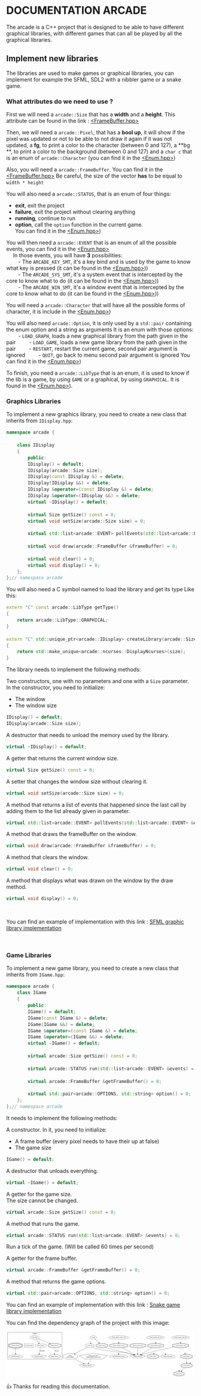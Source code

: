# DOCUMENTATION ARCADE

The arcade is a C++ project that is designed to be able to have different
graphical libraries, with different games that can all be played by all the
graphical libraries.

## Implement new libraries

The libraries are used to make games or graphical libraries, you can implement
for example the SFML, SDL2 with a nibbler game or a snake game.

### What attributes do we need to use ?

First we will need a `arcade::Size` that has a **width** and a **height**. This
attribute can be found in the
link : [<FrameBuffer.hpp>](https://github.com/EpitechPromo2026/B-OOP-400-BDX-4-1-arcade-melissa.laget/blob/main/interfaces/FrameBuffer.hpp) <br>

Then, we will need a `arcade::Pixel`, that has a **bool up**, it will show if
the pixel was updated or not to be able to not draw it again if it was not
updated, a **fg**, to print a color to the character (between 0 and 127), a **bg
**, to print a color to the background (between 0 and 127) and a `char c` that
is an enum of `arcade::Character` (you can find it in
the [<Enum.hpp>](https://github.com/EpitechPromo2026/B-OOP-400-BDX-4-1-arcade-melissa.laget/blob/main/interfaces/Enum.hpp)) <br>

Also, you will need a `arcade::FrameBuffer`. You can find it in
the [<FrameBuffer.hpp>](https://github.com/EpitechPromo2026/B-OOP-400-BDX-4-1-arcade-melissa.laget/blob/main/interfaces/FrameBuffer.hpp)
Be careful, the size of the vector **has** to be equal to `width * height` <br>

You will also need a `arcade::STATUS`, that is an enum of four things:

* **exit**, exit the project
* **failure**, exit the project without clearing anything
* **running**, continue to run
* **option**, call the `option` function in the current game. <br>
  You can find it in
  the [<Enum.hpp>](https://github.com/EpitechPromo2026/B-OOP-400-BDX-4-1-arcade-melissa.laget/blob/main/interfaces/Enum.hpp))

You will then need a `arcade::EVENT` that is an enum of all the possible events,
you can find it in
the [<Enum.hpp>](https://github.com/EpitechPromo2026/B-OOP-400-BDX-4-1-arcade-melissa.laget/blob/main/interfaces/Enum.hpp) <br>
&emsp; In those events, you will have **3** possibilities: <br>
&emsp;&emsp; - The `ARCADE_KEY_SMT`, it's a key bind and is used by the game to
know what key is pressed (it can be found in
the [<Enum.hpp>](https://github.com/EpitechPromo2026/B-OOP-400-BDX-4-1-arcade-melissa.laget/blob/main/interfaces/Enum.hpp))) <br>
&emsp;&emsp; - The `ARCADE_SYS_SMT`, it's a system event that is intercepted by
the core to know what to do (it can be found in
the [<Enum.hpp>](https://github.com/EpitechPromo2026/B-OOP-400-BDX-4-1-arcade-melissa.laget/blob/main/interfaces/Enum.hpp))) <br>
&emsp;&emsp; - The `ARCADE_WIN_SMT`, it's a window event that is intercepted by
the core to know what to do (it can be found in
the [<Enum.hpp>](https://github.com/EpitechPromo2026/B-OOP-400-BDX-4-1-arcade-melissa.laget/blob/main/interfaces/Enum.hpp))) <br>

You will need a `arcade::Character` that will have all the possible forms of
character, it is include in
the [<Enum.hpp>](https://github.com/EpitechPromo2026/B-OOP-400-BDX-4-1-arcade-melissa.laget/blob/main/interfaces/Enum.hpp)) <br>

You will also need `arcade::Option`, it is only used by a `std::pair` containing
the enum option and a string as arguments
It is an enum with those options:
&emsp;&emsp; - `LOAD_GRAPH`, loads a new graphical library from the path given
in the pair
&emsp;&emsp; - `LOAD_GAME`, loads a new game library from the path given in the
pair
&emsp;&emsp; - `RESTART`, restart the current game, second pair argument is
ignored
&emsp;&emsp; - `QUIT`, go back to menu second pair argument is ignored
You can find it in
the [<Enum.hpp>](https://github.com/EpitechPromo2026/B-OOP-400-BDX-4-1-arcade-melissa.laget/blob/main/interfaces/Enum.hpp))

To finish, you need a `arcade::LibType` that is an enum, it is used to know if
the lib is a game, by using `GAME` or a graphical, by using `GRAPHICAL`. It is
found in
the [<Enum.hpp>](https://github.com/EpitechPromo2026/B-OOP-400-BDX-4-1-arcade-melissa.laget/blob/main/interfaces/Enum.hpp)). <br>

### Graphics Libraries

To implement a new graphics library, you need to create a new class that
inherits from `IDisplay.hpp`:

```cpp
namespace arcade {

    class IDisplay
    {
        public:
        IDisplay() = default;
        IDisplay(arcade::Size size);
        IDisplay(const IDisplay &) = delete;
        IDisplay(IDisplay &&) = delete;
        IDisplay &operator=(const IDisplay &) = delete;
        IDisplay &operator=(IDisplay &&) = delete;
        virtual ~IDisplay() = default;

        virtual Size getSize() const = 0;
        virtual void setSize(arcade::Size size) = 0;

        virtual std::list<arcade::EVENT> pollEvents(std::list<arcade::EVENT> &events) = 0;

        virtual void draw(arcade::FrameBuffer &frameBuffer) = 0;

        virtual void clear() = 0;
        virtual void display() = 0;
    };
};// namespace arcade
```

You will also need a C symbol named to load the library and get its type
Like this:

```c++
extern "C" const arcade::LibType getType()
{
    return arcade::LibType::GRAPHICAL;
}

extern "C" std::unique_ptr<arcade::IDisplay> createLibrary(arcade::Size size)
{
    return std::make_unique<arcade::ncurses::DisplayNcurses>(size);
}
```

The library needs to implement the following methods:

Two constructors, one with no parameters and one with a `Size` parameter.
In the constructor, you need to initialize:

* The window
* The window size

```c++
IDisplay() = default;
IDisplay(arcade::Size size);
```

A destructor that needs to unload the memory used by the library.

```c++
virtual ~IDisplay() = default;
```

A getter that returns the current window size.

```c++
virtual Size getSize() const = 0;
```

A setter that changes the window size without clearing it.

```c++
virtual void setSize(arcade::Size size) = 0;
```

A method that returns a list of events that happened since the last call by
adding them to the list already given in parameter.

```c++
virtual std::list<arcade::EVENT> pollEvents(std::list<arcade::EVENT> &events) = 0;
```

A method that draws the frameBuffer on the window.

```c++
virtual void draw(arcade::FrameBuffer &frameBuffer) = 0;
```

A method that clears the window.

```c++
virtual void clear() = 0;
```

A method that displays what was drawn on the window by the draw method.

```c++
virtual void display() = 0;
```

<br>

You can find an example of implementation with this
link : [SFML graphic library implementation](https://github.com/EpitechPromo2026/B-OOP-400-BDX-4-1-arcade-melissa.laget/blob/main/libs/display/sfml/src/DisplaySfml.cpp)

<br>

### Game Libraries

To implement a new game library, you need to create a new class that inherits
from `IGame.hpp`:

```cpp
namespace arcade {
    class IGame
    {
        public:
        IGame() = default;
        IGame(const IGame &) = delete;
        IGame(IGame &&) = delete;
        IGame &operator=(const IGame &) = delete;
        IGame &operator=(IGame &&) = delete;
        virtual ~IGame() = default;

        virtual arcade::Size getSize() const = 0;

        virtual arcade::STATUS run(std::list<arcade::EVENT> &events) = 0;

        virtual arcade::FrameBuffer &getFrameBuffer() = 0;

        virtual std::pair<arcade::OPTIONS, std::string> option() = 0;
    };
};// namespace arcade
```

It needs to implement the following methods:

A constructor.
In it, you need to initialize:

* A frame buffer (every pixel needs to have their up at false)
* The game size

```c++
IGame() = default;
```

A destructor that unloads everything.

```c++
virtual ~IGame() = default;
```

A getter for the game size. <br>
The size cannot be changed.

```c++
virtual arcade::Size getSize() const = 0;
```

A method that runs the game.

```c++
virtual arcade::STATUS run(std::list<arcade::EVENT> &events) = 0;
```

Run a tick of the game. (Will be called 60 times per second)

A getter for the frame buffer.

```c++
virtual arcade::FrameBuffer &getFrameBuffer() = 0;
```

A method that returns the game options.

```c++
virtual std::pair<arcade::OPTIONS, std::string> option() = 0;
```

You can find an example of implementation with this
link : [Snake game library implementation](https://github.com/EpitechPromo2026/B-OOP-400-BDX-4-1-arcade-melissa.laget/blob/main/libs/games/snake/src/GameSnake.cpp)

You can find the dependency graph of the project with this image:

![Dependency graph](/doc/dependencyGraph.svg)

:+1: Thanks for reading this documentation. <br>
